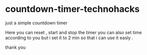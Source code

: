 # countdown-timer-technohacks
just a simple countdown timer 

Here you can reset , start and stop the timer 
you can also set time according to you but i set it to 2 min so that i can use it easly .

thank you 
